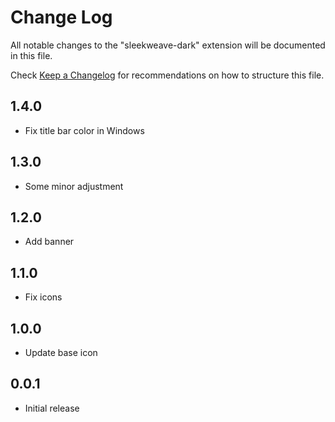 # Change Log

All notable changes to the "sleekweave-dark" extension will be documented in this file.

Check [Keep a Changelog](http://keepachangelog.com/) for recommendations on how to structure this file.

## 1.4.0

- Fix title bar color in Windows

## 1.3.0

- Some minor adjustment

## 1.2.0

- Add banner

## 1.1.0

- Fix icons

## 1.0.0

- Update base icon

## 0.0.1

- Initial release

